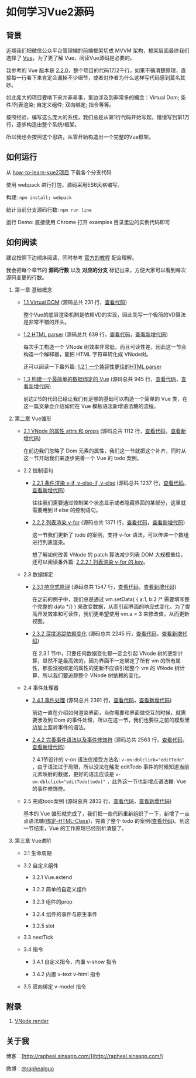 # 如何学习Vue2源码

## 背景

近期我们把微信公众平台管理端的前端框架切成 MVVM 架构，框架层面最终我们选择了 [Vue](https://github.com/vuejs/vue)，为了更了解 Vue，阅读Vue源码是必要的。

我参考的 Vue 版本是 [2.2.0](https://github.com/vuejs/vue/tree/v2.2.0)，整个项目的代码1万2千行，如果不搞清楚原理，直接每一行看下来肯定会漏掉不少细节，或者对作者为什么这样写代码感到莫名其妙。

如此庞大的项目要啃下来并非易事，里边涉及到非常多的概念：Virtual Dom; 条件/列表渲染; 自定义组件; 双向绑定; 指令等等。

按照经验，编写这么庞大的系统，我们总是从第1行代码开始写起，慢慢写到第1万行，逐步构造出整个系统/框架。

所以我也会按照这个思路，从零开始构造出一个完整的Vue框架。

## 如何运行

从 [how-to-learn-vue2项目](https://github.com/raphealguo/how-to-learn-vue2) 下载各个分支代码

使用 webpack 进行打包，源码采用ES6风格编写。

构建:  `npm install; webpack`

统计当前分支源码行数: `npm run line`

运行 Demo: 直接使用 Chrome 打开 examples 目录里边的实例代码即可

## 如何阅读

建议按照下边顺序阅读，同时参考 [官方的教程](https://cn.vuejs.org/v2/guide/index.html) 配合理解。

我会把每个章节的 **源码行数** 以及 **对应的分支** 标记出来，方便大家可以看到每次源码变更的行数。

1. 第一章 基础概念

	* [1.1 Virtual DOM](https://github.com/raphealguo/how-to-learn-vue2-blob/blob/master/articles/1.1.md) (源码总共 231 行，[查看代码](https://github.com/raphealguo/how-to-learn-vue2/tree/1.1/src))

		整个Vue的底层渲染机制是依赖VD的实现，因此先写一个极简的VD算法是非常不错的开头。

	* [1.2 HTML parser](https://github.com/raphealguo/how-to-learn-vue2-blob/blob/master/articles/1.2.md) (源码总共 639 行，[查看代码](https://github.com/raphealguo/how-to-learn-vue2/tree/1.2/src)，[查看新增代码](https://github.com/raphealguo/how-to-learn-vue2/compare/1.1...1.2))

		每次手工构造一个 VNode 树效率非常低，而且可读性差，因此这一节会构造一个解释器，能把 HTML 字符串转化成 VNode树。

		还可以阅读一下番外篇: [1.2.1 一个兼容性更佳的HTML parser](https://github.com/raphealguo/how-to-learn-vue2-blob/blob/master/articles/1.2.1.md)

	* [1.3 构建一个最简单的数据绑定的 Vue](https://github.com/raphealguo/how-to-learn-vue2-blob/blob/master/articles/1.3.md) (源码总共 945 行，[查看代码](https://github.com/raphealguo/how-to-learn-vue2/tree/1.3/src)，[查看新增代码](https://github.com/raphealguo/how-to-learn-vue2/compare/1.2.1...1.3))

		前边2节的代码已经让我们有足够的基础可以构造一个简单的 Vue 类，在这一篇文章会介绍如何在 Vue 模板语法新增语法糖的流程。

2. 第二章 Vue雏形

	* [2.1 VNode 的属性 attrs 和 props](https://github.com/raphealguo/how-to-learn-vue2-blob/blob/master/articles/2.1.md) (源码总共 1112 行，[查看代码](https://github.com/raphealguo/how-to-learn-vue2/tree/2.1/src)，[查看新增代码](https://github.com/raphealguo/how-to-learn-vue2/compare/1.3...2.1))

		在前边我们忽略了 Dom 元素的属性，我们这一节就把这个补齐，同时从这一节开始我们来逐步完善一个 Vue 的 todo 案例。

	* 2.2 控制语句

		* [2.2.1 条件渲染 v-if, v-else-if, v-else](https://github.com/raphealguo/how-to-learn-vue2-blob/blob/master/articles/2.2.1.md) (源码总共 1237 行，[查看代码](https://github.com/raphealguo/how-to-learn-vue2/tree/2.2.1/src)，[查看新增代码](https://github.com/raphealguo/how-to-learn-vue2/compare/2.1...2.2.1))

			往往我们需要通过控制某个状态显示或者隐藏界面的某部分，这里就需要用到 if else 的控制语句。

		* [2.2.2 列表渲染 v-for](https://github.com/raphealguo/how-to-learn-vue2-blob/blob/master/articles/2.2.2.md) (源码总共 1371 行，[查看代码](https://github.com/raphealguo/how-to-learn-vue2/tree/2.2.2/src)，[查看新增代码](https://github.com/raphealguo/how-to-learn-vue2/compare/2.2.1...2.2.2))

			这一节我们更新了 todo 的案例，支持 v-for 语法，可以传递一个数组进行列表渲染。

			想了解如何改善 VNode 的 patch 算法减少列表 DOM 大规模重绘，还可以阅读番外篇: [2.2.2.1 列表渲染 v-for 的 key](https://github.com/raphealguo/how-to-learn-vue2-blob/blob/master/articles/2.2.2.1.md)。

	* 2.3 数据绑定

		* [2.3.1 响应式原理](https://github.com/raphealguo/how-to-learn-vue2-blob/blob/master/articles/2.3.1.md) (源码总共 1547 行，[查看代码](https://github.com/raphealguo/how-to-learn-vue2/tree/2.3.1/src)，[查看新增代码](https://github.com/raphealguo/how-to-learn-vue2/compare/2.2.2.1...2.3.1))

			在之前的例子中，我们总是通过 vm.setData( { a:1, b:2 /* 需要填写整个完整的 data */} ) 来改变数据，从而引起界面的响应式变化。为了提高开发效率和可读性，我们更希望使用 vm.a = 3 来修改值，从而更新视图。

		* [2.3.2 深度追踪依赖变化](https://github.com/raphealguo/how-to-learn-vue2-blob/blob/master/articles/2.3.2.md) (源码总共 2245 行，[查看代码](https://github.com/raphealguo/how-to-learn-vue2/tree/2.3.2/src)，[查看新增代码](https://github.com/raphealguo/how-to-learn-vue2/compare/2.3.1...2.3.2))

			在 2.3.1 节中，只要任何数据变化都一定会引起 VNode 树的更新计算，显然不是最高效的，因为界面不一定绑定了所有 vm 的所有属性，那些没被绑定的属性的更新不应该引起整个 vm 的 VNode 树计算，所以我们要追踪整个 VNode 树依赖的变化。

	* 2.4 事件处理器

		* [2.4.1 事件处理](https://github.com/raphealguo/how-to-learn-vue2-blob/blob/master/articles/2.4.1.md) (源码总共 2391 行，[查看代码](https://github.com/raphealguo/how-to-learn-vue2/tree/2.4.1/src)，[查看新增代码](https://github.com/raphealguo/how-to-learn-vue2/compare/2.3.2...2.4.1))

			前边一直在介绍如何渲染界面，当你需要和界面做交互的时候，就需要涉及到 Dom 的事件处理，所以在这一节，我们也要往之前的模型里边加上监听事件的语法。

		* [2.4.2 完善事件语法以及事件修饰符](https://github.com/raphealguo/how-to-learn-vue2-blob/blob/master/articles/2.4.2.md) (源码总共 2563 行，[查看代码](https://github.com/raphealguo/how-to-learn-vue2/tree/2.4.2/src)，[查看新增代码](https://github.com/raphealguo/how-to-learn-vue2/compare/2.4.1...2.4.2))

			2.4.1节设计的 v-on 语法仅接受方法名: ```v-on:dblclick="editTodo"``` ，由于语法过于局限，所以没法在触发 editTodo 事件的时候知道当前元素映射的数据，更好的语法应该是 ```v-on:dblclick="editTodo(todo)"``` ，此外这一节也新增点语法糖: Vue 的事件修饰符。

	* 2.5 完成todo案例 (源码总共 2832 行，[查看代码](https://github.com/raphealguo/how-to-learn-vue2/tree/2.5/src)，[查看新增代码](https://github.com/raphealguo/how-to-learn-vue2/compare/2.4.2...2.5))

		基本的 Vue 雏形就完成了，我们把一些代码重新组织了一下，新增了一点点语法糖([绑定-HTML-Class](https://cn.vuejs.org/v2/guide/class-and-style.html#绑定-HTML-Class))，完善了整个 todo 的案例([查看代码](https://github.com/raphealguo/how-to-learn-vue2/tree/2.5/examples/2.5/todo))。到这一节结束，Vue 的工作原理已经剖析清楚了。

3. 第三章 Vue进阶

	* 3.1 生命周期

	* 3.2 自定义组件

		* 3.2.1 Vue.extend

		* 3.2.2 简单的自定义组件

		* 3.2.3 组件的prop

		* 3.2.4 组件的事件与原生事件

		* 3.2.5 slot

	* 3.3 nextTick

	* 3.4 指令

		* 3.4.1 自定义指令，内置 v-show 指令

		* 3.4.2 内置 v-text v-html 指令

	* 3.5 双向绑定 v-model 指令

## 附录

1. [VNode render](https://github.com/raphealguo/how-to-learn-vue2-blob/blob/master/articles/VNodeRender.md)

## 关于我

博客：[http://rapheal.sinaapp.com/](http://rapheal.sinaapp.com/)

微博：[@raphealguo](http://weibo.com/p/1005051628949221)